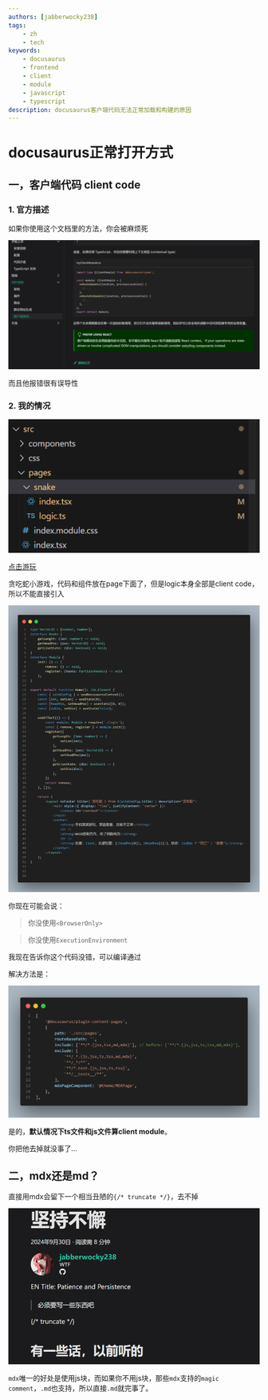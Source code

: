```yaml
---
authors: [jabberwocky238]
tags: 
    - zh
    - tech
keywords:
    - docusaurus
    - frontend
    - client
    - module
    - javascript
    - typescript
description: docusaurus客户端代码无法正常加载和构建的原因
---
```

# docusaurus正常打开方式

<!-- truncate -->

## 一，客户端代码 client code

### 1. 官方描述

如果你使用这个文档里的方法，你会被麻烦死

![alt text](image.png)

而且他报错很有误导性

### 2. 我的情况

![alt text](image-1.png)

[点击游玩](/snake)

贪吃蛇小游戏，代码和组件放在page下面了，但是logic本身全部是client code，所以不能直接引入

![alt text](image-2.png)

你现在可能会说：

> 你没使用`<BrowserOnly>`  

> 你没使用`ExecutionEnvironment`  

我现在告诉你这个代码没错，可以编译通过

解决方法是：

![alt text](image-3.png)

是的，**默认情况下ts文件和js文件算client module**。

你把他去掉就没事了...


## 二，mdx还是md？

直接用mdx会留下一个相当丑陋的`{/* truncate */}`，去不掉

![alt text](turncate.png)

`mdx`唯一的好处是使用js块，而如果你不用js块，那些`mdx`支持的`magic comment`，`.md`也支持，所以直接`.md`就完事了。


